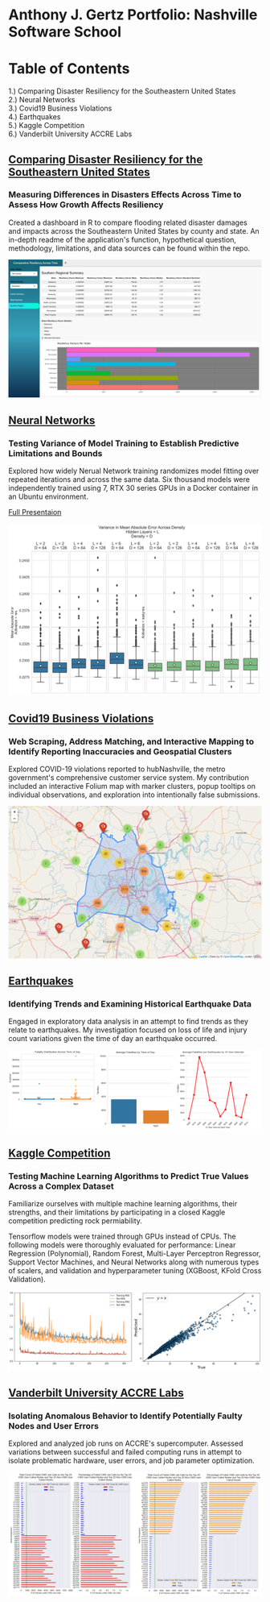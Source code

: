 # Anthony J. Gertz Portfolio: Nashville Software School

# Table of Contents

1.) Comparing Disaster Resiliency for the Southeastern United States<br>
2.) Neural Networks<br>
3.) Covid19 Business Violations<br>
4.) Earthquakes<br>
5.) Kaggle Competition<br>
6.) Vanderbilt University ACCRE Labs<br>

## [Comparing Disaster Resiliency for the Southeastern United States](https://github.com/anthonygertz/MIDTERM_Gertz )
### Measuring Differences in Disasters Effects Across Time to Assess How Growth Affects Resiliency
Created a dashboard in R to compare flooding related disaster damages and impacts across the Southeastern United States by county and state. An in-depth readme of the application's function, hypothetical question, methodology, limitations, and data sources can be found within the repo.

![IMAGE1](https://github.com/anthonygertz/Portfolio/blob/7c49b04f71094a20b881d536b9382eb976bfbb03/Midterm.PNG)

## [Neural Networks](https://github.com/anthonygertz/Portfolio/tree/main/variance_NN)
### Testing Variance of Model Training to Establish Predictive Limitations and Bounds
Explored how widely Nerual Network training randomizes model fitting over repeated iterations and across the same data. Six thousand models were independently trained using 7, RTX 30 series GPUs in a Docker container in an Ubuntu environment. <br>

[Full Presentaion](https://docs.google.com/presentation/d/1qx-HCBX1cCkFJI7H2CvscZL2oOR9WUfBKLouLaCiAR8/edit?usp=sharing) <br>

![IMAGE2](https://github.com/anthonygertz/Portfolio/blob/26b409a2790e58ecfd4baa4ec258b7ff6b6d52e3/mae_density.png)

## [Covid19 Business Violations](https://github.com/anthonygertz/Portfolio/tree/main/covid)
### Web Scraping, Address Matching, and Interactive Mapping to Identify Reporting Inaccuracies and Geospatial Clusters
Explored COVID-19 violations reported to hubNashville, the metro government's comprehensive customer service system. My contribution included an interactive Folium map with marker clusters, popup tooltips on individual observations, and exploration into intentionally false submissions.  <br>

![IMAGE3](https://github.com/anthonygertz/Portfolio/blob/c2713c676d9272deb06a911b610225a1e0e1b67e/covid.png)

## [Earthquakes](https://github.com/anthonygertz/Portfolio/tree/main/earthquakes)
### Identifying Trends and Examining Historical Earthquake Data
Engaged in exploratory data analysis in an attempt to find trends as they relate to earthquakes. My investigation focused on loss of life and injury count variations given the time of day an earthquake occurred. <br> 

![IMAGE4](https://github.com/anthonygertz/Portfolio/blob/8ed3c7c5de6dedb7c2bd775f9919c16db61d5c76/eq.PNG)

## [Kaggle Competition](https://github.com/anthonygertz/Portfolio/tree/main/kaggle_ML)
### Testing Machine Learning Algorithms to Predict True Values Across a Complex Dataset
Familiarize ourselves with multiple machine learning algorithms, their strengths, and their limitations by participating in a closed Kaggle competition predicting rock permiability. 

Tensorflow models were trained through GPUs instead of CPUs. The following models were thoroughly evaluated for performance: Linear Regression (Polynomial), Random Forest, Multi-Layer Perceptron Regressor, Support Vector Machines, and Neural Networks along with numerous types of scalers, and validation and hyperparameter tuning (XGBoost, KFold Cross Validation). <br>

![IMAGE5](https://github.com/anthonygertz/Portfolio/blob/585d71d29fac16599faa2ec50ba1e68782f177c5/kaggle.PNG)

## [Vanderbilt University ACCRE Labs](https://github.com/anthonygertz/Portfolio/tree/main/accre)
### Isolating Anomalous Behavior to Identify Potentially Faulty Nodes and User Errors
Explored and analyzed job runs on ACCRE's supercomputer. Assessed variations between successful and failed computing runs in attempt to isolate problematic hardware, user errors, and job parameter optimization. 

![IMAGE6](https://github.com/anthonygertz/Portfolio/blob/c2713c676d9272deb06a911b610225a1e0e1b67e/accre.png)
